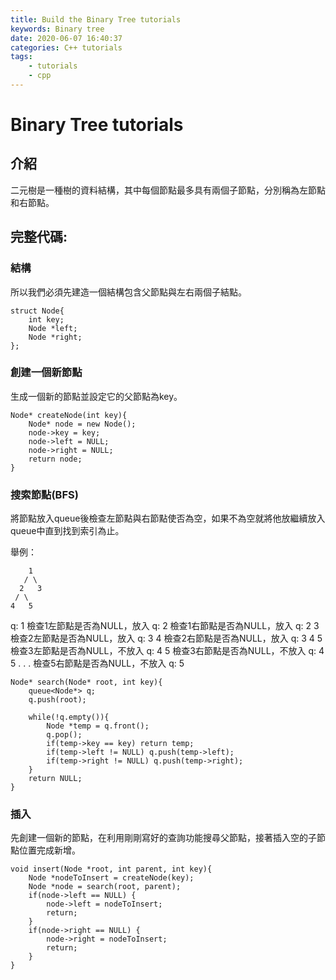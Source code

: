 ```yaml
---
title: Build the Binary Tree tutorials
keywords: Binary tree
date: 2020-06-07 16:40:37
categories: C++ tutorials
tags: 
    - tutorials
    - cpp
---
```

# Binary Tree tutorials

## 介紹
二元樹是一種樹的資料結構，其中每個節點最多具有兩個子節點，分別稱為左節點和右節點。
<!-- more -->
## 完整代碼:
<script src="https://gist.github.com/Daviswww/057b8a423219e1bbdcd14b2d1f25cf0d.js"></script>

### 結構
所以我們必須先建造一個結構包含父節點與左右兩個子結點。

```
struct Node{
    int key;
    Node *left;
    Node *right;
};
```
### 創建一個新節點
生成一個新的節點並設定它的父節點為key。
```
Node* createNode(int key){
    Node* node = new Node();
    node->key = key;
    node->left = NULL;
    node->right = NULL;
    return node;
}
```
### 搜索節點(BFS)
將節點放入queue後檢查左節點與右節點使否為空，如果不為空就將他放繼續放入queue中直到找到索引為止。

舉例：
```
    1
   / \
  2   3
 / \
4   5
```
q: 1
檢查1左節點是否為NULL，放入
q: 2
檢查1右節點是否為NULL，放入
q: 2 3
檢查2左節點是否為NULL，放入
q: 3 4
檢查2右節點是否為NULL，放入
q: 3 4 5
檢查3左節點是否為NULL，不放入
q: 4 5
檢查3右節點是否為NULL，不放入
q: 4 5
.
.
.
檢查5右節點是否為NULL，不放入
q: 5
```
Node* search(Node* root, int key){
    queue<Node*> q;
    q.push(root);

    while(!q.empty()){
        Node *temp = q.front();
        q.pop();
        if(temp->key == key) return temp;
        if(temp->left != NULL) q.push(temp->left);
        if(temp->right != NULL) q.push(temp->right);
    }
    return NULL;
}
```

### 插入
先創建一個新的節點，在利用剛剛寫好的查詢功能搜尋父節點，接著插入空的子節點位置完成新增。
```
void insert(Node *root, int parent, int key){
    Node *nodeToInsert = createNode(key); 
    Node *node = search(root, parent);
    if(node->left == NULL) {
        node->left = nodeToInsert;
        return;
    }
    if(node->right == NULL) {
        node->right = nodeToInsert;
        return;
    }
}
```
